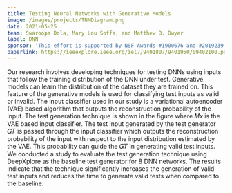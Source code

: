 ```yaml
---
title: Testing Neural Networks with Generative Models
image: /images/projects/TNNDiagram.png
date: 2021-05-25
team: Swaroopa Dola, Mary Lou Soffa, and Matthew B. Dwyer 
label: DNN
sponsor: 'This effort is supported by NSF Awards #1900676 and #2019239'
paperlink: https://ieeexplore.ieee.org/iel7/9401807/9401950/09402100.pdf
---
```


Our research involves developing techniques for testing DNNs using inputs that follow the training distribution of the DNN under test. Generative models can learn the distribution of the dataset they are trained on. This feature of the generative models is used for classifying test inputs as valid or invalid. The input classifier used in our study is a variational autoencoder (VAE) based algorithm that outputs the reconstruction probability of the input. The test generation technique is shown in the figure where 𝑀𝑥 is the VAE based input classifier. The test input generated by the test generator 𝐺𝑇 is passed through the input classifier which outputs the reconstruction probability of the input with respect to the input distribution estimated by the VAE. This probability can guide the 𝐺𝑇 in generating valid test inputs. We conducted a study to evaluate the test generation technique using DeepXplore as the baseline test generator for 8 DNN networks. The results indicate that the technique significantly increases the generation of valid test inputs and reduces the time to generate valid tests when compared to the baseline.